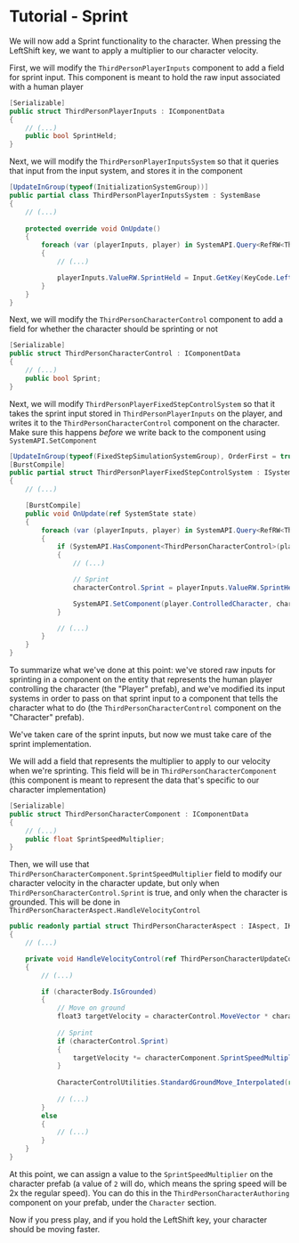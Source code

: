 
# Tutorial - Sprint

We will now add a Sprint functionality to the character. When pressing the LeftShift key, we want to apply a multiplier to our character velocity.

First, we will modify the `ThirdPersonPlayerInputs` component to add a field for sprint input. This component is meant to hold the raw input associated with a human player

```cs
[Serializable]
public struct ThirdPersonPlayerInputs : IComponentData
{
    // (...)
    public bool SprintHeld;
}
```

Next, we will modify the `ThirdPersonPlayerInputsSystem` so that it queries that input from the input system, and stores it in the component

```cs
[UpdateInGroup(typeof(InitializationSystemGroup))]
public partial class ThirdPersonPlayerInputsSystem : SystemBase
{
    // (...)
    
    protected override void OnUpdate()
    {
        foreach (var (playerInputs, player) in SystemAPI.Query<RefRW<ThirdPersonPlayerInputs>, ThirdPersonPlayer>())
        {
            // (...)

            playerInputs.ValueRW.SprintHeld = Input.GetKey(KeyCode.LeftShift);
        }
    }
}
```

Next, we will modify the `ThirdPersonCharacterControl` component to add a field for whether the character should be sprinting or not

```cs
[Serializable]
public struct ThirdPersonCharacterControl : IComponentData
{
    // (...)
    public bool Sprint;
}
```

Next, we will modify `ThirdPersonPlayerFixedStepControlSystem` so that it takes the sprint input stored in `ThirdPersonPlayerInputs` on the player, and writes it to the `ThirdPersonCharacterControl` component on the character. Make sure this happens *before* we write back to the component using `SystemAPI.SetComponent`

```cs
[UpdateInGroup(typeof(FixedStepSimulationSystemGroup), OrderFirst = true)]
[BurstCompile]
public partial struct ThirdPersonPlayerFixedStepControlSystem : ISystem
{
    // (...)

    [BurstCompile]
    public void OnUpdate(ref SystemState state)
    {
        foreach (var (playerInputs, player) in SystemAPI.Query<RefRW<ThirdPersonPlayerInputs>, ThirdPersonPlayer>().WithAll<Simulate>())
        {
            if (SystemAPI.HasComponent<ThirdPersonCharacterControl>(player.ControlledCharacter))
            {
                // (...)

                // Sprint
                characterControl.Sprint = playerInputs.ValueRW.SprintHeld;

                SystemAPI.SetComponent(player.ControlledCharacter, characterControl);
            }

            // (...)
        }
    }
}
```

To summarize what we've done at this point: we've stored raw inputs for sprinting in a component on the entity that represents the human player controlling the character (the "Player" prefab), and we've modified its input systems in order to pass on that sprint input to a component that tells the character what to do (the `ThirdPersonCharacterControl` component on the "Character" prefab).

We've taken care of the sprint inputs, but now we must take care of the sprint implementation.

We will add a field that represents the multiplier to apply to our velocity when we're sprinting. This field will be in `ThirdPersonCharacterComponent` (this component is meant to represent the data that's specific to our character implementation)

```cs
[Serializable]
public struct ThirdPersonCharacterComponent : IComponentData
{
    // (...)
    public float SprintSpeedMultiplier; 
}
```

Then, we will use that `ThirdPersonCharacterComponent.SprintSpeedMultiplier` field to modify our character velocity in the character update, but only when `ThirdPersonCharacterControl.Sprint` is true, and only when the character is grounded. This will be done in `ThirdPersonCharacterAspect.HandleVelocityControl`

```cs
public readonly partial struct ThirdPersonCharacterAspect : IAspect, IKinematicCharacterProcessor<ThirdPersonCharacterUpdateContext>
{
    // (...)

    private void HandleVelocityControl(ref ThirdPersonCharacterUpdateContext context, ref KinematicCharacterUpdateContext baseContext)
    {
        // (...)

        if (characterBody.IsGrounded)
        {
            // Move on ground
            float3 targetVelocity = characterControl.MoveVector * characterComponent.GroundMaxSpeed;
            
            // Sprint
            if (characterControl.Sprint)
            {
                targetVelocity *= characterComponent.SprintSpeedMultiplier;
            }
            
            CharacterControlUtilities.StandardGroundMove_Interpolated(ref characterBody.RelativeVelocity, targetVelocity, characterComponent.GroundedMovementSharpness, deltaTime, characterBody.GroundingUp, characterBody.GroundHit.Normal);
            
            // (...)
        }
        else
        {
            // (...)
        }
    }
}
```

At this point, we can assign a value to the `SprintSpeedMultiplier` on the character prefab (a value of `2` will do, which means the spring speed will be 2x the regular speed). You can do this in the `ThirdPersonCharacterAuthoring` component on your prefab, under the `Character` section.

Now if you press play, and if you hold the LeftShift key, your character should be moving faster.
